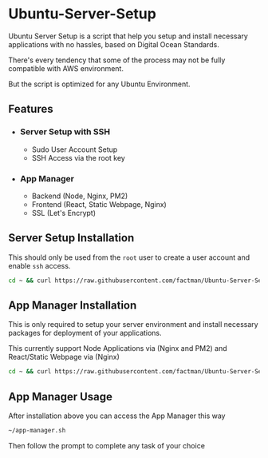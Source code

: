# Ubuntu-Server-Setup

Ubuntu Server Setup is a script that help you setup and install necessary applications with no hassles, based on Digital Ocean Standards.

There's every tendency that some of the process may not be fully compatible with AWS environment.

But the script is optimized for any Ubuntu Environment.

## Features

* ### Server Setup with SSH

  * Sudo User Account Setup
  * SSH Access via the root key

* ### App Manager

  * Backend (Node, Nginx, PM2)
  * Frontend (React, Static Webpage, Nginx)
  * SSL (Let's Encrypt)

## Server Setup Installation

This should only be used from the `root` user to create a user account and enable `ssh` access.

```bash
cd ~ && curl https://raw.githubusercontent.com/factman/Ubuntu-Server-Setup/main/ubuntu-server-setup.sh > ./uss-install.sh && chmod +x ./uss-install.sh && ./uss-install.sh
```

## App Manager Installation

This is only required to setup your server environment and install necessary packages for deployment of your applications.

This currently support Node Applications via (Nginx and PM2) and React/Static Webpage via (Nginx)

```bash
cd ~ && curl https://raw.githubusercontent.com/factman/Ubuntu-Server-Setup/main/app-manager.sh > ./app-manager.sh && chmod +x ./app-manager.sh && ./app-manager.sh
```

## App Manager Usage

After installation above you can access the App Manager this way

```bash
~/app-manager.sh
```

Then follow the prompt to complete any task of your choice
